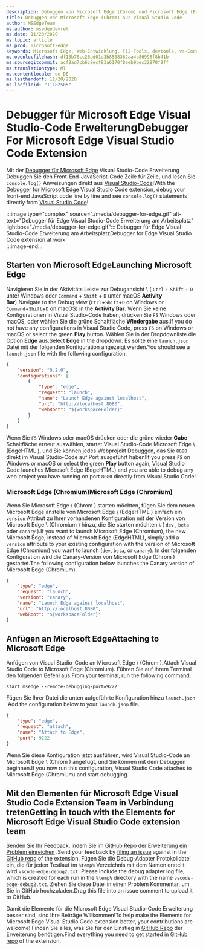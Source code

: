 ```yaml
---
description: Debuggen von Microsoft Edge (Chrom) und Microsoft Edge (EdgeHTML) aus Visual Studio-Code
title: Debuggen von Microsoft Edge (Chrom) aus Visual Studio-Code
author: MSEdgeTeam
ms.author: msedgedevrel
ms.date: 11/20/2020
ms.topic: article
ms.prod: microsoft-edge
keywords: Microsoft Edge, Web-Entwicklung, F12-Tools, devtools, vs-Code, Visual Studio-Code, Debugger
ms.openlocfilehash: df15b76cc26ad01d3b8508362aa4b86998f8b41b
ms.sourcegitcommit: acf8ad7cb6c8ecf83a6170f8eeb9bec32878f8ff
ms.translationtype: MT
ms.contentlocale: de-DE
ms.lasthandoff: 11/20/2020
ms.locfileid: "11182505"
---
```

# <span data-ttu-id="d4af7-104">Debugger für Microsoft Edge Visual Studio-Code Erweiterung</span><span class="sxs-lookup"><span data-stu-id="d4af7-104">Debugger For Microsoft Edge Visual Studio Code Extension</span></span>  

<span data-ttu-id="d4af7-105">Mit der [Debugger für Microsoft Edge][VisualstudioMarketplaceDebuggerMicrosoftEdge] Visual Studio-Code Erweiterung Debuggen Sie den Front-End-JavaScript-Code Zeile für Zeile, und lesen Sie `console.log()` Anweisungen direkt aus [Visual Studio-Code][VisualstudioCode]!</span><span class="sxs-lookup"><span data-stu-id="d4af7-105">With the [Debugger for Microsoft Edge][VisualstudioMarketplaceDebuggerMicrosoftEdge] Visual Studio Code extension, debug your front-end JavaScript code line by line and see `console.log()` statements directly from [Visual Studio Code][VisualstudioCode]!</span></span>  

:::image type="complex" source="./media/debugger-for-edge.gif" alt-text="Debugger für Edge Visual Studio-Code Erweiterung am Arbeitsplatz" lightbox="./media/debugger-for-edge.gif":::
   <span data-ttu-id="d4af7-107">Debugger für Edge Visual Studio-Code Erweiterung am Arbeitsplatz</span><span class="sxs-lookup"><span data-stu-id="d4af7-107">Debugger for Edge Visual Studio Code extension at work</span></span>  
:::image-end:::

<!--![Debugger for Edge Visual Studio Code extension at work][ImageGifDebuggerEdge]  -->  

## <span data-ttu-id="d4af7-108">Starten von Microsoft Edge</span><span class="sxs-lookup"><span data-stu-id="d4af7-108">Launching Microsoft Edge</span></span>  

<span data-ttu-id="d4af7-109">Navigieren Sie in der Aktivitäts Leiste zur Debugansicht \ ( `Ctrl` + `Shift` + `D` unter Windows oder `Command` + `Shift` + `D` unter macOS **Activity Bar**\).</span><span class="sxs-lookup"><span data-stu-id="d4af7-109">Navigate to the Debug view \(`Ctrl`+`Shift`+`D` on Windows or `Command`+`Shift`+`D` on macOS\) in the **Activity Bar**.</span></span>  <span data-ttu-id="d4af7-110">Wenn Sie keine Konfigurationen in Visual Studio-Code haben, drücken Sie `F5` Windows oder macOS, oder wählen Sie die grüne Schaltfläche **Wiedergabe** aus.</span><span class="sxs-lookup"><span data-stu-id="d4af7-110">If you do not have any configurations in Visual Studio Code, press `F5` on Windows or macOS or select the green **Play** button.</span></span>  <span data-ttu-id="d4af7-111">Wählen Sie in der Dropdownliste die Option **Edge** aus.</span><span class="sxs-lookup"><span data-stu-id="d4af7-111">Select **Edge** in the dropdown.</span></span>  <span data-ttu-id="d4af7-112">Es sollte eine `launch.json` Datei mit der folgenden Konfiguration angezeigt werden.</span><span class="sxs-lookup"><span data-stu-id="d4af7-112">You should see a `launch.json` file with the following configuration.</span></span>  

```json
{
    "version": "0.2.0",
    "configurations": [
        {
            "type": "edge",
            "request": "launch",
            "name": "Launch Edge against localhost",
            "url": "http://localhost:8080",
            "webRoot": "${workspaceFolder}"
        }
    ]
}
```  

<span data-ttu-id="d4af7-113">Wenn Sie `F5` Windows oder macOS drücken oder die grüne wieder **Gabe** -Schaltfläche erneut auswählen, startet Visual Studio-Code Microsoft Edge \ (EdgeHTML \), und Sie können jedes Webprojekt Debuggen, das Sie `8080` direkt im Visual Studio-Code auf Port ausgeführt haben!</span><span class="sxs-lookup"><span data-stu-id="d4af7-113">If you press `F5` on Windows or macOS or select the green **Play** button again, Visual Studio Code launches Microsoft Edge \(EdgeHTML\) and you are able to debug any web project you have running on port `8080` directly from Visual Studio Code!</span></span>  

### <span data-ttu-id="d4af7-114">Microsoft Edge (Chromium)</span><span class="sxs-lookup"><span data-stu-id="d4af7-114">Microsoft Edge (Chromium)</span></span>  

<span data-ttu-id="d4af7-115">Wenn Sie Microsoft Edge \ (Chrom \) starten möchten, fügen Sie dem neuen Microsoft Edge anstelle von Microsoft Edge \ (EdgeHTML \) einfach ein `version` Attribut zu Ihrer vorhandenen Konfiguration mit der Version von Microsoft Edge \ (Chromium \) hinzu, die Sie starten möchten \ ( `dev` , `beta` oder `canary` \).</span><span class="sxs-lookup"><span data-stu-id="d4af7-115">If you want to launch Microsoft Edge \(Chromium\), the new Microsoft Edge, instead of Microsoft Edge \(EdgeHTML\), simply add a `version` attribute to your existing configuration with the version of Microsoft Edge \(Chromium\) you want to launch \(`dev`, `beta`, or `canary`\).</span></span>  <span data-ttu-id="d4af7-116">In der folgenden Konfiguration wird die Canary-Version von Microsoft Edge (Chrom \) gestartet.</span><span class="sxs-lookup"><span data-stu-id="d4af7-116">The following configuration below launches the Canary version of Microsoft Edge \(Chromium\).</span></span>  

```json
{
    "type": "edge",
    "request": "launch",
    "version": "canary",
    "name": "Launch Edge against localhost",
    "url": "http://localhost:8080",
    "webRoot": "${workspaceFolder}"
}
```  

## <span data-ttu-id="d4af7-117">Anfügen an Microsoft Edge</span><span class="sxs-lookup"><span data-stu-id="d4af7-117">Attaching to Microsoft Edge</span></span>  

<span data-ttu-id="d4af7-118">Anfügen von Visual Studio-Code an Microsoft Edge \ (Chrom \).</span><span class="sxs-lookup"><span data-stu-id="d4af7-118">Attach Visual Studio Code to Microsoft Edge \(Chromium\).</span></span>  <span data-ttu-id="d4af7-119">Führen Sie auf Ihrem Terminal den folgenden Befehl aus.</span><span class="sxs-lookup"><span data-stu-id="d4af7-119">From your terminal, run the following command.</span></span>  

```shell
start msedge --remote-debugging-port=9222
```  

<span data-ttu-id="d4af7-120">Fügen Sie Ihrer Datei die unten aufgeführte Konfiguration hinzu `launch.json` .</span><span class="sxs-lookup"><span data-stu-id="d4af7-120">Add the configuration below to your `launch.json` file.</span></span>   

```json
{
    "type": "edge",
    "request": "attach",
    "name": "Attach to Edge",
    "port": 9222
}
```  

<span data-ttu-id="d4af7-121">Wenn Sie diese Konfiguration jetzt ausführen, wird Visual Studio-Code an Microsoft Edge \ (Chrom \) angefügt, und Sie können mit dem Debuggen beginnen.</span><span class="sxs-lookup"><span data-stu-id="d4af7-121">If you now run this configuration, Visual Studio Code attaches to Microsoft Edge \(Chromium\) and start debugging.</span></span>  

## <span data-ttu-id="d4af7-122">Mit den Elementen für Microsoft Edge Visual Studio Code Extension Team in Verbindung treten</span><span class="sxs-lookup"><span data-stu-id="d4af7-122">Getting in touch with the Elements for Microsoft Edge Visual Studio Code extension team</span></span>    

<span data-ttu-id="d4af7-123">Senden Sie Ihr Feedback, indem Sie im [GitHub Repo][GithubMicrosoftVscodeEdgeDebug2] der Erweiterung [ein Problem einreichen][GithubMicrosoftVscodeEdgeDebug2NewIssue] .</span><span class="sxs-lookup"><span data-stu-id="d4af7-123">Send your feedback by [filing an issue][GithubMicrosoftVscodeEdgeDebug2NewIssue] against in the [GitHub repo][GithubMicrosoftVscodeEdgeDebug2] of the extension.</span></span>  <span data-ttu-id="d4af7-124">Fügen Sie die Debug-Adapter Protokolldatei ein, die für jeden Testlauf im `%temp%` Verzeichnis mit dem Namen erstellt wird `vscode-edge-debug2.txt` .</span><span class="sxs-lookup"><span data-stu-id="d4af7-124">Please include the debug adapter log file, which is created for each run in the `%temp%` directory with the name `vscode-edge-debug2.txt`.</span></span>  <span data-ttu-id="d4af7-125">Ziehen Sie diese Datei in einen Problem Kommentar, um Sie in GitHub hochzuladen.</span><span class="sxs-lookup"><span data-stu-id="d4af7-125">Drag this file into an issue comment to upload it to GitHub.</span></span>  

<span data-ttu-id="d4af7-126">Damit die Elemente für die Microsoft Edge Visual Studio-Code Erweiterung besser sind, sind Ihre Beiträge Willkommen!</span><span class="sxs-lookup"><span data-stu-id="d4af7-126">To help make the Elements for Microsoft Edge Visual Studio Code extension better, your contributions are welcome!</span></span>  <span data-ttu-id="d4af7-127">Finden Sie alles, was Sie für den Einstieg in [GitHub Repo][GithubMicrosoftVscodeEdgeDebug2] der Erweiterung benötigen.</span><span class="sxs-lookup"><span data-stu-id="d4af7-127">Find everything you need to get started in [GitHub repo][GithubMicrosoftVscodeEdgeDebug2] of the extension.</span></span>  


<!-- image links -->  

<!--[ImageGifDebuggerEdge]: ./media/debugger-for-edge.gif "Debugger for Edge Visual Studio Code extension in action"  -->  
[ImagePngDebuggerEdge]:./Media/debugger-for-edge.png "Debugger für Edge Visual Studio-Code Erweiterung in Aktion"  

<!--links -->  

[VisualstudioCode]: https://code.visualstudio.com "Visual Studio-Code"  
[VisualStudioCodeDocs]: https://code.visualstudio.com/Docs "Dokumentation | Visual Studio-Code"   

[GithubMicrosoftVscodeEdgeDebug2]: https://github.com/Microsoft/vscode-edge-debug2 "Microsoft/vscode-Edge-debug2 | GitHub"  
[GithubMicrosoftVscodeEdgeDebug2NewIssue]: https://github.com/Microsoft/vscode-edge-debug2/issues/new "Neues Problem-Microsoft/vscode-Edge-debug2 | GitHub"  

[VisualstudioMarketplaceDebuggerMicrosoftEdge]: https://marketplace.visualstudio.com/items?itemName=msjsdiag.debugger-for-edge "Debugger für Microsoft Edge | Visual Studio Marketplace"  
